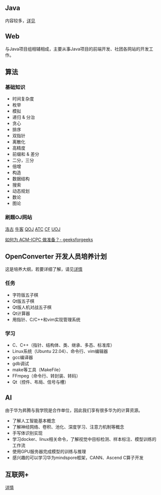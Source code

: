 ## Java

内容较多，[详见](https://osc.tsguas.cn/content/personalDevelopment/JavaBasicLearningRoute.html)

## Web

与Java项目组相辅相成，主要从事Java项目的前端开发、社团各网站的开发工作。

## 算法

### 基础知识
- 时间复杂度
- 枚举
- 模拟
- 递归 & 分治
- 贪心
- 排序
- 双指针
- 离散化
- 高精度
- 前缀和 & 差分
- 二分，三分
- 倍增
- 构造
- 数据结构
- 搜索
- 动态规划
- 数论
- 图论

### 刷题OJ网站
 [洛古](http://https://www.luogu.com.cn/)
 [牛客](https://ac.nowcoder.com/)
 [QOJ](http://qoj.ac/)
 [ATC](http://atcoder.jp/)
 [CF](http:codeforces.com/)
 [UOJ](https://uoj.ac/)

[如何为 ACM-ICPC 做准备？- geeksforgeeks](https://www.geeksforgeeks.org/how-to-prepare-for-acm-icpc/)

## OpenConverter 开发人员培养计划

这是培养大纲，若要详细了解，请见[详情](https://osc.tsguas.cn/content/personalDevelopment/OpenConverterBasicLearningRoute.html)

### 任务
- 字符版五子棋
- Qt版五子棋
- Qt版人机对战五子棋
- Qt计算器
- 用指针、C/C++和vim实现管理系统

### 学习
- C、C++（指针、结构体、类、继承、多态、标准库）
- Linux系统（Ubuntu 22.04）、命令行、vim编辑器
- gcc编译器
- gdb调试
- make等工具（MakeFile）
- FFmpeg（命令行、转封装、转码）
- Qt（控件、布局、信号与槽）

## AI

由于华为昇腾与我学院是合作单位，因此我们享有很多华为的计算资源。

- 了解人工智能基本概念
- 了解神经网络、卷积、池化、深度学习、注意力机制等概念
- 手写体识别实现 
- 学习docker、linux相关命令，了解视觉中目标检测、样本标注、模型训练的工作流
- 使用GPU服务器完成模型的训练与推理
- 感兴趣的可以学习华为mindspore框架，CANN、Ascend C算子开发

## 互联网+

[详情](https://osc.tsguas.cn/content/personalDevelopment/Internet.html)